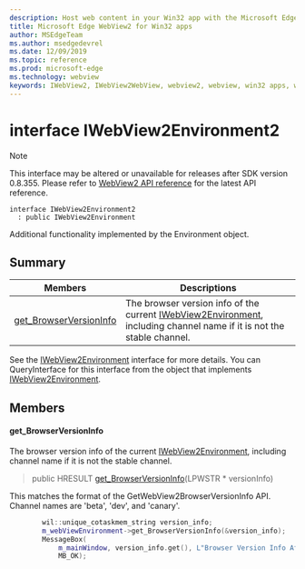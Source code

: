 ```yaml
---
description: Host web content in your Win32 app with the Microsoft Edge WebView2 control
title: Microsoft Edge WebView2 for Win32 apps
author: MSEdgeTeam
ms.author: msedgedevrel
ms.date: 12/09/2019
ms.topic: reference
ms.prod: microsoft-edge
ms.technology: webview
keywords: IWebView2, IWebView2WebView, webview2, webview, win32 apps, win32, edge
---
```


# interface IWebView2Environment2 

> [!NOTE]
> This interface may be altered or unavailable for releases after SDK version 0.8.355. Please refer to [WebView2 API reference](../../../webview2-api-reference.md) for the latest API reference.

```
interface IWebView2Environment2
  : public IWebView2Environment
```

Additional functionality implemented by the Environment object.

## Summary

 Members                        | Descriptions
--------------------------------|---------------------------------------------
[get_BrowserVersionInfo](#get_browserversioninfo) | The browser version info of the current [IWebView2Environment](IWebView2Environment.md), including channel name if it is not the stable channel.

See the [IWebView2Environment](IWebView2Environment.md) interface for more details. You can QueryInterface for this interface from the object that implements [IWebView2Environment](IWebView2Environment.md).

## Members

#### get_BrowserVersionInfo 

The browser version info of the current [IWebView2Environment](IWebView2Environment.md), including channel name if it is not the stable channel.

> public HRESULT [get_BrowserVersionInfo](#get_browserversioninfo)(LPWSTR * versionInfo)

This matches the format of the GetWebView2BrowserVersionInfo API. Channel names are 'beta', 'dev', and 'canary'.

```cpp
        wil::unique_cotaskmem_string version_info;
        m_webViewEnvironment->get_BrowserVersionInfo(&version_info);
        MessageBox(
            m_mainWindow, version_info.get(), L"Browser Version Info After WebView Creation",
            MB_OK);
```

